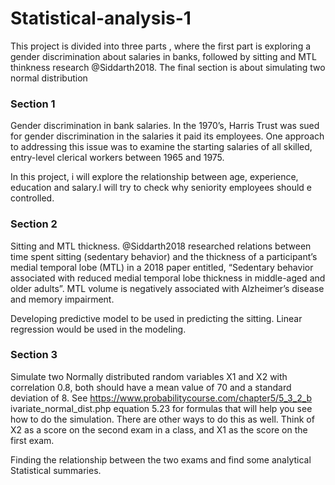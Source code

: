 # Statistical-analysis-1

This project is divided into three parts , where the first part is exploring a gender discrimination about 
salaries in banks, followed by sitting and MTL thinkness research @Siddarth2018. The final section is about
simulating two normal distribution 
 
### Section 1 
Gender discrimination in bank salaries. In the 1970’s, Harris Trust was sued for gender discrimination
in the salaries it paid its employees. One approach to addressing this issue was to examine the starting
salaries of all skilled, entry-level clerical workers between 1965 and 1975. 

In this project, i will explore the relationship between age, experience, education and salary.I will try to 
check why seniority employees should e controlled.

### Section 2
Sitting and MTL thickness. @Siddarth2018 researched relations between time spent sitting (sedentary
behavior) and the thickness of a participant’s medial temporal lobe (MTL) in a 2018 paper entitled, “Sedentary
behavior associated with reduced medial temporal lobe thickness in middle-aged and older adults”. MTL
volume is negatively associated with Alzheimer’s disease and memory impairment.

Developing predictive model to be used in predicting the sitting. Linear regression would be used in the modeling.

 ### Section 3
 Simulate two Normally distributed random variables X1 and X2 with correlation 0.8, both should have a mean value of 70 and a standard deviation
 of 8. See https://www.probabilitycourse.com/chapter5/5_3_2_b
ivariate_normal_dist.php equation 5.23 for formulas that will help you see
how to do the simulation. There are other ways to do this as well. 
Think of X2 as a score on the second exam in a class, and X1 as the score
on the first exam.

Finding the relationship between the two exams and find some analytical 
Statistical summaries.
 
 
